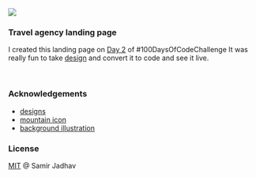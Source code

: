 <img src="https://user-images.githubusercontent.com/102903265/165805330-502c10d0-b511-4820-ba3c-e0bba4aef93a.png" />

### Travel agency landing page

I created this landing page on [Day 2](https://github.com/samirzjadhav/100-days-of-code/blob/master/log.md#day-2-april-28-2022-thursday) of #100DaysOfCodeChallenge
It was really fun to take [design](https://dribbble.com/shots/17715259-Hilling-Travel-Agency-Landing-Page) and convert it to code and see it live.

<br/>

### Acknowledgements
- [designs](https://dribbble.com/shots/17715259-Hilling-Travel-Agency-Landing-Page)
- [mountain icon](https://www.flaticon.com/premium-icon/mountain_2404113)
- [background illustration](https://www.freepik.com/free-vector/gradient-abstract-mountain-background-design_20548611.htm)

### License

[MIT](./license.md) @ Samir Jadhav